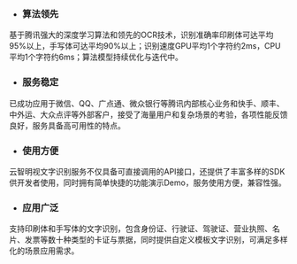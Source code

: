 - ### 算法领先
基于腾讯强大的深度学习算法和领先的OCR技术，识别准确率印刷体可达平均95%以上，手写体可达平均90%以上；识别速度GPU平均1个字符约2ms，CPU平均1个字符约6ms；算法模型持续优化与迭代中。

- ### 服务稳定
已成功应用于微信、QQ、广点通、微众银行等腾讯内部核心业务和快手、顺丰、中外运、大众点评等外部客户，接受了海量用户和复杂场景的考验，各项性能反馈良好，服务具备高可用性的特点。

- ### 使用方便
云智明视文字识别服务不仅具备可直接调用的API接口，还提供了丰富多样的SDK供开发者使用，同时拥有简单快捷的功能演示Demo，服务使用方便，兼容性强。

- ### 应用广泛
支持印刷体和手写体的文字识别，包含身份证、行驶证、驾驶证、营业执照、名片、发票等数十种类型的卡证与票据，同时提供自定义模板文字识别，可满足多样化的场景应用需求。
